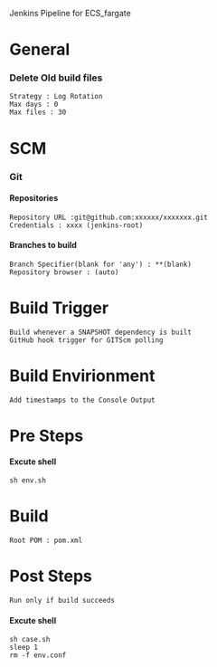 Jenkins Pipeline for ECS_fargate

# General
  ### Delete Old build files
    Strategy : Log Rotation
    Max days : 0
    Max files : 30
 
# SCM
  ### Git
   #### Repositories
    Repository URL :git@github.com:xxxxxx/xxxxxxx.git
    Credentials : xxxx (jenkins-root)
   
   #### Branches to build
    Branch Specifier(blank for 'any') : **(blank)
    Repository browser : (auto)

# Build Trigger
    Build whenever a SNAPSHOT dependency is built 
    GitHub hook trigger for GITScm polling
    
# Build Envirionment
    Add timestamps to the Console Output
    
# Pre Steps
  #### Excute shell
    sh env.sh
    
# Build
    Root POM : pom.xml

# Post Steps
    Run only if build succeeds
 #### Excute shell
    sh case.sh
    sleep 1
    rm -f env.conf
